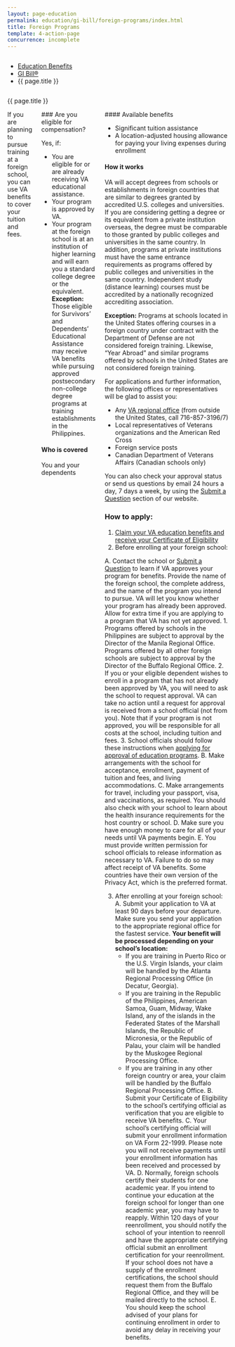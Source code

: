 ```yaml
---
layout: page-education
permalink: education/gi-bill/foreign-programs/index.html
title: Foreign Programs
template: 4-action-page
concurrence: incomplete
---
```


<div class="splash" markdown="0">
<div class="row" markdown="0">
<div class="small-12 columns" markdown="0">

<ul class="breadcrumbs" role="menubar" aria-label="Primary">
<li class="parent"><a href="{{ site.url }}/education/">Education Benefits</a></li>
<li class="parent"><a href="{{ site.url }}/education/gi-bill/">GI Bill®</a></li>
<li class="active">{{ page.title }}</li>
</ul>

</div>
</div>
</div>

<div class="main" role="main" markdown="0">

<div class="section one" markdown="0">
<div class="primary" markdown="0">
<div class="row" markdown="0">
<div class="small-12 medium-8 columns" markdown="-">

<dl class="panel-list plain">
<dt>{{ page.title }}</dt>
</dl>

</div>
</div>

<div class="row" markdown="0">
<div class="small-12 columns" markdown="1">
<div markdown="1">
If you are planning to pursue training at a foreign school, you can use VA benefits to cover your tuition and fees.
</div>
<div class="call-out" markdown="1">
### Are you eligible for compensation?

Yes, if:

- You are eligible for or are already receiving VA educational assistance.
- Your program is approved by VA.
- Your program at the foreign school is at an institution of higher learning and will earn you a standard college degree or the equivalent. **Exception:** Those eligible for Survivors’ and Dependents’ Educational Assistance may receive VA benefits while pursuing approved postsecondary non-college degree programs at training establishments in the Philippines.



#### Who is covered

You and your dependents
</div>
<div markdown="">
#### Available benefits

- Significant tuition assistance
- A location-adjusted housing allowance for paying your living expenses during enrollment

#### How it works

VA will accept degrees from schools or establishments in foreign countries that are similar to degrees granted by accredited U.S. colleges and universities. If you are considering getting a degree or its equivalent from a private institution overseas, the degree must be comparable to those granted by public colleges and universities in the same country. In addition, programs at private institutions must have the same entrance requirements as programs offered by public colleges and universities in the same country. Independent study (distance learning) courses must be accredited by a nationally recognized accrediting association.

**Exception:** Programs at schools located in the United States offering courses in a foreign country under contract with the Department of Defense are not considered foreign training. Likewise, “Year Abroad” and similar programs offered by schools in the United States are not considered foreign training.

For applications and further information, the following offices or representatives will be glad to assist you:

- Any [VA regional office](http://www.benefits.va.gov/benefits/offices.asp) (from outside the United States, call 716-857-3196/7)
- Local representatives of Veterans organizations and the American Red Cross
- Foreign service posts
- Canadian Department of Veterans Affairs (Canadian schools only)

You can also check your approval status or send us questions by email 24 hours a day, 7 days a week, by using the [Submit a Question](http://www.benefits.va.gov/gibill/ext_redirect.asp?url=https://gibill.custhelp.com/app/ask/) section of our website.

### How to apply:

1.	[Claim your VA education benefits and receive your Certificate of Eligibility](http://www.benefits.va.gov/gibill/apply.asp)
2.	Before enrolling at your foreign school:

   A. Contact the school or [Submit a Question](http://www.benefits.va.gov/gibill/ext_redirect.asp?url=https://gibill.custhelp.com/app/ask/) to learn if VA approves your program for benefits. Provide the name of the foreign school, the complete address, and the name of the program you intend to pursue. VA will let you know whether your program has already been approved. Allow for extra time if you are applying to a program that VA has not yet approved.
     1.	Programs offered by schools in the Philippines are subject to approval by the Director of the Manila Regional Office. Programs offered by all other foreign schools are subject to approval by the Director of the Buffalo Regional Office.
     2.	If you or your eligible dependent wishes to enroll in a program that has not already been approved by VA, you will need to ask the school to request approval. VA can take no action until a request for approval is received from a school official (not from you). Note that if your program is not approved, you will be responsible for all costs at the school, including tuition and fees.
     3.	School officials should follow these instructions when [applying for approval of education programs](http://benefits.va.gov/gibill/foreign_program_approval_information_for_schools.asp).
   B. Make arrangements with the school for acceptance, enrollment, payment of tuition and fees, and living accommodations.
   C. Make arrangements for travel, including your passport, visa, and vaccinations, as required. You should also check with your school to learn about the health insurance requirements for the host country or school.
   D. Make sure you have enough money to care for all of your needs until VA payments begin.
   E. You must provide written permission for school officials to release information as necessary to VA. Failure to do so may affect receipt of VA benefits. Some countries have their own version of the Privacy Act, which is the preferred format.

3. After enrolling at your foreign school:
   A. Submit your application to VA at least 90 days before your departure. Make sure you send your application to the appropriate regional office for the fastest service.
    **Your benefit will be processed depending on your school’s location:**
     - If you are training in Puerto Rico or the U.S. Virgin Islands, your claim will be handled by the Atlanta Regional Processing Office (in Decatur, Georgia).
     - If you are training in the Republic of the Philippines, American Samoa, Guam, Midway, Wake Island, any of the islands in the Federated States of the Marshall Islands, the Republic of Micronesia, or the Republic of Palau, your claim will be handled by the Muskogee Regional Processing Office.
     - If you are training in any other foreign country or area, your claim will be handled by the Buffalo Regional Processing Office.
   B. Submit your Certificate of Eligibility to the school’s certifying official as verification that you are eligible to receive VA benefits.
   C. Your school’s certifying official will submit your enrollment information on VA Form 22-1999. Please note you will not receive payments until your enrollment information has been received and processed by VA.
   D. Normally, foreign schools certify their students for one academic year. If you intend to continue your education at the foreign school for longer than one academic year, you may have to reapply. Within 120 days of your reenrollment, you should notify the school of your intention to reenroll and have the appropriate certifying official submit an enrollment certification for your reenrollment. If your school does not have a supply of the enrollment certifications, the school should request them from the Buffalo Regional Office, and they will be mailed directly to the school.
   E. You should keep the school advised of your plans for continuing enrollment in order to avoid any delay in receiving your benefits.
</div>
</div>

</div>
</div>

</div>

</div>
